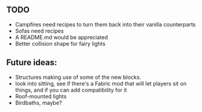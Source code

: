 ## TODO
- Campfires need recipes to turn them back into their vanilla counterparts
- Sofas need recipes
- A README.md would be appreciated
- Better collision shape for fairy lights


## Future ideas:
- Structures making use of some of the new blocks.
- look into sitting, see if there's a Fabric mod that will let players sit on things, and if you can add compatibility for it
- Roof-mounted lights
- Birdbaths, maybe?
